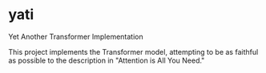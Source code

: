 # yati
Yet Another Transformer Implementation

This project implements the Transformer model, attempting to be 
as faithful as possible to the description in "Attention is All You Need."
